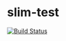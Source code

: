 # slim-test

 [![Build Status](https://travis-ci.org/manojsb/slim-test.svg?branch=master)](https://travis-ci.org/manojsb/slim-test)
